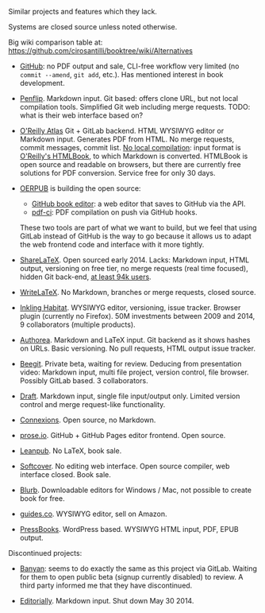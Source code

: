 Similar projects and features which they lack.

Systems are closed source unless noted otherwise.

Big wiki comparison table at: <https://github.com/cirosantilli/booktree/wiki/Alternatives>

- [GitHub](https://github.com): no PDF output and sale, CLI-free workflow very limited (no `commit --amend`, `git add`, etc.). Has mentioned interest in book development.

- [Penflip](https://www.penflip.com). Markdown input. Git based: offers clone URL,
    but not local compilation tools. Simplified Git web including merge requests.
    TODO: what is their web interface based on?

- [O'Reilly Atlas](https://atlas.oreilly.com/) Git + GitLab backend.
    HTML WYSIWYG editor or Markdown input. Generates PDF from HTML.
    No merge requests, commit messages, commit list.
    [No local compilation](http://forum.atlas.oreilly.com/t/is-is-possible-to-compile-books-locally/11/3):
    input format is [O'Reilly's HTMLBook](https://github.com/oreillymedia/HTMLBook), to which Markdown is converted.
    HTMLBook is open source and readable on browsers, but there are currently free solutions for PDF conversion.
    Service free for only 30 days.

-   [OERPUB](http://oerpub.org/collaborate) is building the open source:

    - [GitHub book editor](https://github.com/oerpub/github-bookeditor): a web editor that saves to GitHub via the API.
    - [pdf-ci](https://github.com/philschatz/pdf-ci): PDF compilation on push via GitHub hooks.

    These two tools are part of what we want to build,
    but we feel that using GitLab instead of GitHub is the way to go
    because it allows us to adapt the web frontend code and interface with it more tightly.

- [ShareLaTeX](https://www.sharelatex.com). Open sourced early 2014.
    Lacks: Markdown input, HTML output, versioning on free tier,
    no merge requests (real time focused), hidden Git back-end,
    [at least 94k users](https://twitter.com/henryoswald/status/459367445946707968).

- [WriteLaTeX](https://www.writelatex.com). No Markdown, branches or merge requests, closed source.

- [Inkling Habitat](https://habitat.inkling.com). WYSIWYG editor, versioning, issue tracker.
    Browser plugin (currently no Firefox). 50M investments between 2009 and 2014,
    9 collaborators (multiple products).

- [Authorea](https://www.authorea.com). Markdown and LaTeX input.
    Git backend as it shows hashes on URLs. Basic versioning.
    No pull requests, HTML output issue tracker.

- [Beegit](https://beegit.com/). Private beta, waiting for review.
    Deducing from presentation video: Markdown input, multi file project,
    version control, file browser. Possibly GitLab based. 3 collaborators.

- [Draft](https://draftin.com). Markdown input, single file input/output only.
    Limited version control and merge request-like functionality.

- [Connexions](http://cnx.org/). Open source, no Markdown.

- [prose.io](https://github.com/prose/prose). GitHub + GitHub Pages editor frontend. Open source.

- [Leanpub](https://leanpub.com). No LaTeX, book sale.

- [Softcover](https://softcover.io). No editing web interface.
    Open source compiler, web interface closed. Book sale.

- [Blurb](http://www.blurb.com/company-profile).
    Downloadable editors for Windows / Mac, not possible to create book for free.

- [guides.co](http://www.guides.co). WYSIWYG editor, sell on Amazon.

- [PressBooks](http://pressbooks.com/). WordPress based. WYSIWYG HTML input, PDF, EPUB output.

Discontinued projects:

- [Banyan](https://banyan.co): seems to do exactly the same as this project via GitLab.
    Waiting for them to open public beta (signup currently disabled) to review.
    A third party informed me that they have discontinued.

- [Editorially](https://editorially.com). Markdown input. Shut down May 30 2014.
